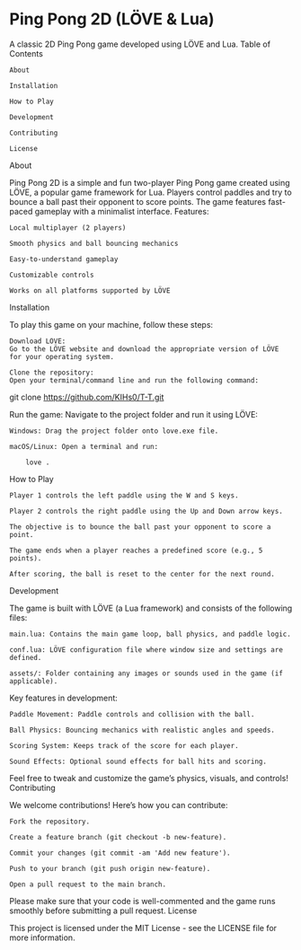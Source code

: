 # Ping Pong 2D (LÖVE & Lua)

A classic 2D Ping Pong game developed using LÖVE and Lua.
Table of Contents

    About

    Installation

    How to Play

    Development

    Contributing

    License

About

Ping Pong 2D is a simple and fun two-player Ping Pong game created using LÖVE, a popular game framework for Lua. Players control paddles and try to bounce a ball past their opponent to score points. The game features fast-paced gameplay with a minimalist interface.
Features:

    Local multiplayer (2 players)

    Smooth physics and ball bouncing mechanics

    Easy-to-understand gameplay

    Customizable controls

    Works on all platforms supported by LÖVE

Installation

To play this game on your machine, follow these steps:

    Download LÖVE:
    Go to the LÖVE website and download the appropriate version of LÖVE for your operating system.

    Clone the repository:
    Open your terminal/command line and run the following command:

git clone https://github.com/KIHs0/T-T.git

Run the game:
Navigate to the project folder and run it using LÖVE:

    Windows: Drag the project folder onto love.exe file.

    macOS/Linux: Open a terminal and run:

        love .

How to Play

    Player 1 controls the left paddle using the W and S keys.

    Player 2 controls the right paddle using the Up and Down arrow keys.

    The objective is to bounce the ball past your opponent to score a point.

    The game ends when a player reaches a predefined score (e.g., 5 points).

    After scoring, the ball is reset to the center for the next round.

Development

The game is built with LÖVE (a Lua framework) and consists of the following files:

    main.lua: Contains the main game loop, ball physics, and paddle logic.

    conf.lua: LÖVE configuration file where window size and settings are defined.

    assets/: Folder containing any images or sounds used in the game (if applicable).

Key features in development:

    Paddle Movement: Paddle controls and collision with the ball.

    Ball Physics: Bouncing mechanics with realistic angles and speeds.

    Scoring System: Keeps track of the score for each player.

    Sound Effects: Optional sound effects for ball hits and scoring.

Feel free to tweak and customize the game’s physics, visuals, and controls!
Contributing

We welcome contributions! Here’s how you can contribute:

    Fork the repository.

    Create a feature branch (git checkout -b new-feature).

    Commit your changes (git commit -am 'Add new feature').

    Push to your branch (git push origin new-feature).

    Open a pull request to the main branch.

Please make sure that your code is well-commented and the game runs smoothly before submitting a pull request.
License

This project is licensed under the MIT License - see the LICENSE file for more information.
